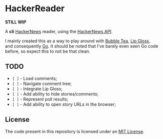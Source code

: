 # HackerReader

**STILL WIP**

A **cli** [HackerNews](https://news.ycombinator.com/) reader, using the
[HackerNews API](https://github.com/HackerNews/API).

I mainly created this as a way to play around with
[Bubble Tea](https://github.com/charmbracelet/bubbletea/),
[Lip Gloss](https://github.com/charmbracelet/lipgloss), and consequently
[Go](https://go.dev/). It should be noted that I've barely even seen Go code
before, so expect this to not be that clean.

## TODO

- `[ ]` - Load comments;
- `[ ]` - Navigate comment tree;
- `[ ]` - Integrate Lip Gloss;
- `[ ]` - Add ability to hide stories/comments;
- `[ ]` - Represent poll results;
- `[ ]` - Add ability to open story URLs in the browser;

## License

The code present in this repository is licensed under an
[MIT License](./LICENSE).
